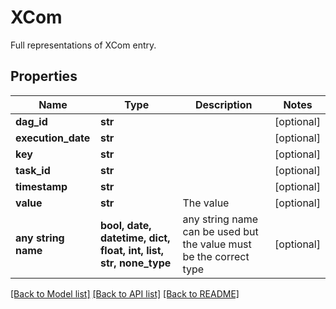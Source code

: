 # XCom

Full representations of XCom entry.

## Properties
Name | Type | Description | Notes
------------ | ------------- | ------------- | -------------
**dag_id** | **str** |  | [optional] 
**execution_date** | **str** |  | [optional] 
**key** | **str** |  | [optional] 
**task_id** | **str** |  | [optional] 
**timestamp** | **str** |  | [optional] 
**value** | **str** | The value | [optional] 
**any string name** | **bool, date, datetime, dict, float, int, list, str, none_type** | any string name can be used but the value must be the correct type | [optional]

[[Back to Model list]](../README.md#documentation-for-models) [[Back to API list]](../README.md#documentation-for-api-endpoints) [[Back to README]](../README.md)


